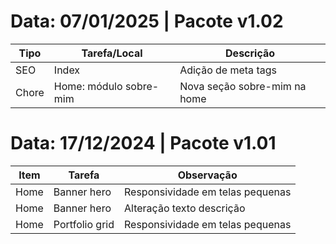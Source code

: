# Data: 07/01/2025 | Pacote v1.02
Tipo | Tarefa/Local | Descrição |
| --- | --- | --- |
| SEO | Index | Adição de meta tags |
| Chore | Home: módulo sobre-mim | Nova seção sobre-mim na home |

# Data: 17/12/2024 | Pacote v1.01
Item | Tarefa | Observação |
| --- | --- | --- |
| Home | Banner hero | Responsividade em telas pequenas |
| Home | Banner hero | Alteração texto descrição |
| Home | Portfolio grid | Responsividade em telas pequenas |
